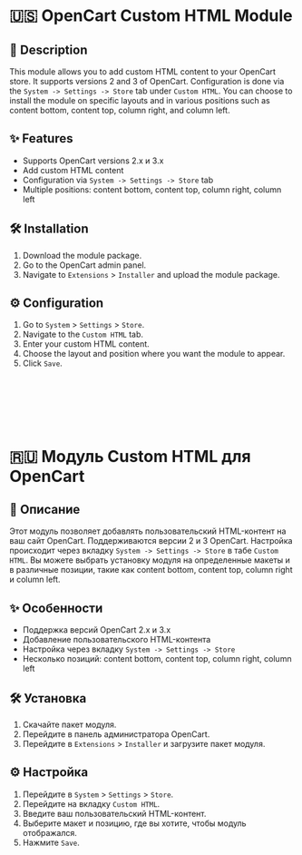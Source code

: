 # 🇺🇸 OpenCart Custom HTML Module

## 🌟 Description
This module allows you to add custom HTML content to your OpenCart store. It supports versions 2 and 3 of OpenCart. Configuration is done via the `System -> Settings -> Store` tab under `Custom HTML`. You can choose to install the module on specific layouts and in various positions such as content bottom, content top, column right, and column left.

## ✨ Features
- Supports OpenCart versions 2.x и 3.x
- Add custom HTML content
- Configuration via `System -> Settings -> Store` tab
- Multiple positions: content bottom, content top, column right, column left

## 🛠️ Installation
1. Download the module package.
2. Go to the OpenCart admin panel.
3. Navigate to `Extensions` > `Installer` and upload the module package.

## ⚙️ Configuration
1. Go to `System` > `Settings` > `Store`.
2. Navigate to the `Custom HTML` tab.
3. Enter your custom HTML content.
4. Choose the layout and position where you want the module to appear.
5. Click `Save`.

<br>
<br>
<br>
<br>
<br>

# 🇷🇺 Модуль Custom HTML для OpenCart

## 🌟 Описание
Этот модуль позволяет добавлять пользовательский HTML-контент на ваш сайт OpenCart. Поддерживаются версии 2 и 3 OpenCart. Настройка происходит через вкладку `System -> Settings -> Store` в табе `Custom HTML`. Вы можете выбрать установку модуля на определенные макеты и в различные позиции, такие как content bottom, content top, column right и column left.

## ✨ Особенности
- Поддержка версий OpenCart 2.x и 3.x
- Добавление пользовательского HTML-контента
- Настройка через вкладку `System -> Settings -> Store`
- Несколько позиций: content bottom, content top, column right, column left

## 🛠️ Установка
1. Скачайте пакет модуля.
2. Перейдите в панель администратора OpenCart.
3. Перейдите в `Extensions` > `Installer` и загрузите пакет модуля.

## ⚙️ Настройка
1. Перейдите в `System` > `Settings` > `Store`.
2. Перейдите на вкладку `Custom HTML`.
3. Введите ваш пользовательский HTML-контент.
4. Выберите макет и позицию, где вы хотите, чтобы модуль отображался.
5. Нажмите `Save`.